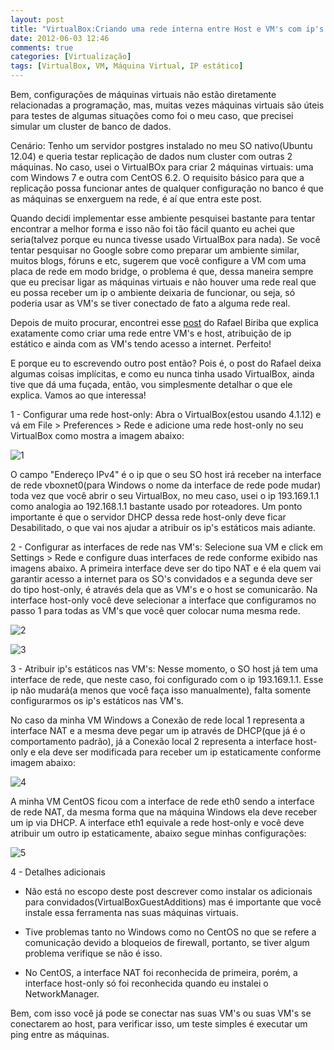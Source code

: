 ```yaml
---
layout: post
title: "VirtualBox:Criando uma rede interna entre Host e VM's com ip's estáticos"
date: 2012-06-03 12:46
comments: true
categories: [Virtualização]
tags: [VirtualBox, VM, Máquina Virtual, IP estático]
---
```


[1]: /images/2012-06-03-virtualbox-criando-uma-rede-interna-entre-host-e-vms/passo_1.png "Host-only"
[2]: /images/2012-06-03-virtualbox-criando-uma-rede-interna-entre-host-e-vms/passo_2_a.png "Rede NAT"
[3]: /images/2012-06-03-virtualbox-criando-uma-rede-interna-entre-host-e-vms/passo_2_b.png "Rede Host-only"
[4]: /images/2012-06-03-virtualbox-criando-uma-rede-interna-entre-host-e-vms/passo_3_a.png "Rede local Windows"
[5]: /images/2012-06-03-virtualbox-criando-uma-rede-interna-entre-host-e-vms/passo_3_b.png "Redes CentOS"

Bem, configurações de máquinas virtuais não estão diretamente relacionadas a programação, mas, muitas vezes máquinas virtuais são úteis para testes de algumas situações como foi o meu caso, que precisei simular um cluster de banco de dados.

Cenário: Tenho um servidor postgres instalado no meu SO nativo(Ubuntu 12.04) e queria testar replicação de dados num cluster com outras 2 máquinas. No caso, usei o VirtualBOx para criar 2 máquinas virtuais: uma com Windows 7 e outra com CentOS 6.2. O requisito básico para que a replicação possa funcionar antes de qualquer configuração no banco é que as máquinas se enxerguem na rede, é aí que entra este post.

Quando decidi implementar esse ambiente pesquisei bastante para tentar encontrar a melhor forma e isso não foi tão fácil quanto eu achei que seria(talvez porque eu nunca tivesse usado VirtualBox para nada). Se você tentar pesquisar no Google sobre como preparar um ambiente similar, muitos blogs, fóruns e etc, sugerem que você configure a VM com uma placa de rede em modo bridge, o problema é que, dessa maneira sempre que eu precisar ligar as máquinas virtuais e não houver uma rede real que eu possa receber um ip o ambiente deixaria de funcionar, ou seja, só poderia usar as VM's se tiver conectado de fato a alguma rede real.

Depois de muito procurar, encontrei esse <a href="http://www.rafaelbiriba.com/2010/02/22/virtualbox-vms-com-ips-estaticos-e-internet-de-maneira-simples.html" target="_blank" title="Rafael Biriba">post</a> do Rafael Biriba que explica exatamente como criar uma rede entre VM's e host, atribuição de ip estático e ainda com as VM's tendo acesso a internet. Perfeito!

E porque eu to escrevendo outro post então? Pois é, o post do Rafael deixa algumas coisas implícitas, e como eu nunca tinha usado VirtualBox, ainda tive que dá uma fuçada, então, vou simplesmente detalhar o que ele explica. Vamos ao que interessa!

1 - Configurar uma rede host-only: Abra o VirtualBox(estou usando 4.1.12) e vá em File > Preferences > Rede e adicione uma rede host-only no seu VirtualBox como mostra a imagem abaixo:

![1]

O campo "Endereço IPv4" é o ip que o seu SO host irá receber na interface de rede vboxnet0(para Windows o nome da interface de rede pode mudar) toda vez que você abrir o seu VirtualBox, no meu caso, usei o ip 193.169.1.1 como analogia ao 192.168.1.1 bastante usado por roteadores. Um ponto importante é que o servidor DHCP dessa rede host-only deve ficar Desabilitado, o que vai nos ajudar a atribuir os ip's estáticos mais adiante.

2 - Configurar as interfaces de rede nas VM's: Selecione sua VM e click em Settings > Rede e configure duas interfaces de rede conforme exibido nas imagens abaixo. A primeira interface deve ser do tipo NAT e é ela quem vai garantir acesso a internet para os SO's convidados e a segunda deve ser do tipo host-only, é através dela que as VM's e o host se comunicarão. Na interface host-only você deve selecionar a interface que configuramos no passo 1 para todas as VM's que você quer colocar numa mesma rede.

![2]

![3]

3 - Atribuir ip's estáticos nas VM's: Nesse momento, o SO host já tem uma interface de rede, que neste caso, foi configurado com o ip 193.169.1.1. Esse ip não mudará(a menos que você faça isso manualmente), falta somente configurarmos os ip's estáticos nas VM's. 

No caso da minha VM Windows a Conexão de rede local 1 representa a interface NAT e a mesma deve pegar um ip através de DHCP(que já é o comportamento padrão), já a Conexão local 2 representa a interface host-only e ela deve ser modificada para receber um ip estaticamente conforme imagem abaixo:

![4]

A minha VM CentOS ficou com a interface de rede eth0 sendo a interface de rede NAT, da mesma forma que na máquina Windows ela deve receber um ip via DHCP. A interface eth1 equivale a rede host-only e você deve atribuir um outro ip estaticamente, abaixo segue minhas configurações:

![5]

4 - Detalhes adicionais

- Não está no escopo deste post descrever como instalar os adicionais para convidados(VirtualBoxGuestAdditions) mas é importante que você instale essa ferramenta nas suas máquinas virtuais.

- Tive problemas tanto no Windows como no CentOS no que se refere a comunicação devido a bloqueios de firewall, portanto, se tiver algum problema verifique se não é isso.

- No CentOS, a interface NAT foi reconhecida de primeira, porém, a interface host-only só foi reconhecida quando eu instalei o NetworkManager.

Bem, com isso você já pode se conectar nas suas VM's ou suas VM's se conectarem ao host, para verificar isso, um teste simples é executar um ping entre as máquinas.



